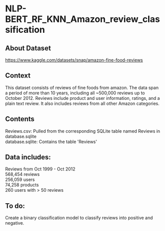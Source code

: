 # NLP-BERT_RF_KNN_Amazon_review_classification    

## About Dataset    
https://www.kaggle.com/datasets/snap/amazon-fine-food-reviews

## Context
This dataset consists of reviews of fine foods from amazon. The data span a period of more than 10 years, including all ~500,000 reviews up to October 2012. 
Reviews include product and user information, ratings, and a plain text review. It also includes reviews from all other Amazon categories.

## Contents
Reviews.csv: Pulled from the corresponding SQLite table named Reviews in database.sqlite      
database.sqlite: Contains the table 'Reviews'      

## Data includes:      
Reviews from Oct 1999 - Oct 2012       
568,454 reviews      
256,059 users     
74,258 products    
260 users with > 50 reviews   

## To do:
Create a binary classification model to classify reviews into positive and negative.

